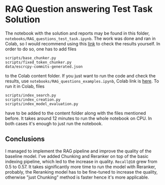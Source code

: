 # RAG Question answering Test Task Solution

The notebook with the solution and reports may be found in this folder, `notebooks/RAG_questions_test_task.ipynb`. The work was done and ran in Colab, so I would recommend using this [link](https://colab.research.google.com/drive/1moIvQge-K-rRqcCVTjmNlXQ5fNruogZ_?usp=sharing) to check the results yourself. In order to do so, one has to add files 

```
scripts/base_chunker.py
scripts/fixed_token_chunker.py
data/escrcpy-commits-generated.json
```

to the Colab content folder. If you just want to run the code and check the results, use `notebooks/RAG_questions_examples.ipynb`, Colab link is [here](https://colab.research.google.com/drive/1dTeZZ42l6-cKNJhGrUGPKzkT_rZHB9nJ?usp=sharing). To run it in Colab, files  

```
scripts/index_search.py
scripts/index_creation.py
scripts/index_model_evaluation.py
```
have to be added to the content folder along with the files mentioned before. It takes around 12 minutes to run the whole notebook on CPU. In both cases it's enough to just run the notebook.

## Conclusions

I managed to implement the RAG pipeline and improve the quality of the baseline model. I've added Chunking and Reranker on top of the basic indexing pipeline, which led to the increase in quality. `Recall@10` grew from 0.5 to 0.57. It takes significantly more time to run the model with Reranker, probably, the Reranking model has to be fine-tuned to increase the quality, otherwise "just Chunking" method  is faster hence it's more applicable. 
